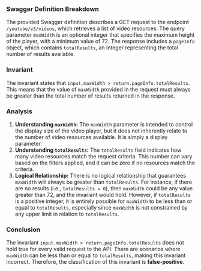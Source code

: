 ### Swagger Definition Breakdown
The provided Swagger definition describes a GET request to the endpoint `/youtube/v3/videos`, which retrieves a list of video resources. The query parameter `maxWidth` is an optional integer that specifies the maximum height of the player, with a minimum value of 72. The response includes a `pageInfo` object, which contains `totalResults`, an integer representing the total number of results available.

### Invariant
The invariant states that `input.maxWidth > return.pageInfo.totalResults`. This means that the value of `maxWidth` provided in the request must always be greater than the total number of results returned in the response.

### Analysis
1. **Understanding `maxWidth`:** The `maxWidth` parameter is intended to control the display size of the video player, but it does not inherently relate to the number of video resources available. It is simply a display parameter.
2. **Understanding `totalResults`:** The `totalResults` field indicates how many video resources match the request criteria. This number can vary based on the filters applied, and it can be zero if no resources match the criteria.
3. **Logical Relationship:** There is no logical relationship that guarantees `maxWidth` will always be greater than `totalResults`. For instance, if there are no results (i.e., `totalResults = 0`), then `maxWidth` could be any value greater than 72, and the invariant would hold. However, if `totalResults` is a positive integer, it is entirely possible for `maxWidth` to be less than or equal to `totalResults`, especially since `maxWidth` is not constrained by any upper limit in relation to `totalResults`.

### Conclusion
The invariant `input.maxWidth > return.pageInfo.totalResults` does not hold true for every valid request to the API. There are scenarios where `maxWidth` can be less than or equal to `totalResults`, making this invariant incorrect. Therefore, the classification of this invariant is **false-positive**.
